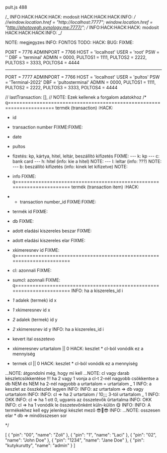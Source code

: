 pult.js 488

/_ INFO:HACK:HACK:HACK: modosit HACK:HACK:HACK:INFO: _/
//window.location.href = "http://localhost:7777";
window.location.href = "http://photovegh.synology.me:7777/";
/_ INFO:HACK:HACK:HACK: modosit HACK:HACK:HACK:INFO: _/

NOTE: megjegyzes
INFO: FONTOS
TODO:
HACK:
BUG:
FIXME:

PORT = 7776
ADMINPORT = 7766
HOST = 'localhost'
USER = 'root'
PSW = ''
DBF = 'terminal'
ADMIN = 0000,
PULTOS1 = 1111,
PULTOS2 = 2222,
PULTOS3 = 3333,
POLTOS4 = 4444

---

PORT = 7777
ADMINPORT = 7766
HOST = 'localhost'
USER = 'pultos'
PSW = 'Terminal-2022'
DBF = 'pultosterminal'
ADMIN = 0000,
PULTOS1 = 1111,
PULTOS2 = 2222,
PULTOS3 = 3333,
POLTOS4 = 4444

// lastTransaction: [],
// NOTE: Ezek kellenek a forgalom adatokhoz
/\*
q======================================================================
termék (transaction) :HACK:

-   id
-   transaction number FIXME:FIXME:
-   date
-   pultos
-   fizetés: kp, kártya, hitel, leltár, beszállító kifizetés FIXME:
    --- k: kp
    --- c: bank card
    --- h: hitel (info: kie a hitel) NOTE:
    --- l: leltar (info: ???) NOTE:
    --- b: beszállító kifizetés (info: kinek let kifizetve) NOTE:
-   info FIXME:
    q======================================================================
    termék (transaction item) :HACK:
-   -   transaction number_id FIXME:FIXME:
-   termék id FIXME:
-   db FIXME:
-   adott eladási kiszereles beszar FIXME:
-   adott eladási kiszereles elar FIXME:
-   xkimeresnev id FIXME:
    q======================================================================
-   cl: azonnali FIXME:
-   sumcl: azonnali FIXME:
    q======================================================================
    INFO: ha a kiszereles_id i
-   _1_ adalek (termek) id x
-   _1_ xkimeresnev id x
-   _2_ adalek (termek) id y
-   _2_ xkimeresnev id y
    INFO: ha a kiszereles_id i

-   kevert ital osszetevo
-   xkimeresnev urtartalom || 0 HACK: keszlet \* cl-ból vonódik ez a mennyiség
-   termek cl || 0 HACK: keszlet \* cl-ból vonódik ez a mennyiség

...NOTE: átgondolni még, hogy mi kell
...NOTE: cl vagy darab készletcsökkentése !!! ha 2 vagy 1 vonja a cl-t
2-nél nagyobb csökkentse a db
NEM és NEM ha 2-nél nagyobb a urtartalom = urtartalom _ 1
INFO: a keszlet az összkészlet legyen INFO:
INFO: az urtartalom => db vagy urtartalom INFO:
INFO: cl => ha 2 urtartalom / 10;;; 3-tól urtartalom _ 1 INFO: OKK
INFO: cl => ha 1 ott 0, ugyanis az összetevők űrtartalma INFO: OKK
INFO: cl => ha 1 vonódik le összetevőnként küln-külön 😋 INFO:
INFO: A termékekhez kell egy jelenlegi készlet mező 😎🦉😎 INFO:
...NOTE: osszesen elar \* db => mindösszesen sor

\*/

[
{
"pin": "00",
"name": "Zoli"
},
{
"pin": "1",
"name": "Laci"
},
{
"pin": "02",
"name": "John Doe"
},
{
"pin": "1234",
"name": "Jane Doe"
},
{
"pin": "kutykurutty",
"name": "admin"
}
]
